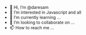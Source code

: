 - 👋 Hi, I’m @daresam
- 👀 I’m interested in Javascript and all
- 🌱 I’m currently learning ...
- 💞️ I’m looking to collaborate on ...
- 📫 How to reach me ...

<!---
daresam/daresam is a ✨ special ✨ repository because its `README.md` (this file) appears on your GitHub profile.
You can click the Preview link to take a look at your changes.
--->
